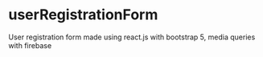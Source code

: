 # userRegistrationForm
User registration form made using react.js with bootstrap 5, media queries with firebase 
